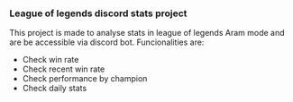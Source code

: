 ### League of legends discord stats project

This project is made to analyse stats in league of legends Aram mode and are be accessible via discord bot.
Funcionalities are:
- Check win rate 
- Check recent win rate
- Check performance by champion
- Check daily stats